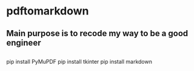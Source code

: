 # pdftomarkdown 

## Main purpose is to recode my way to be a good engineer 


## 
pip install PyMuPDF
pip install tkinter
pip install markdown
